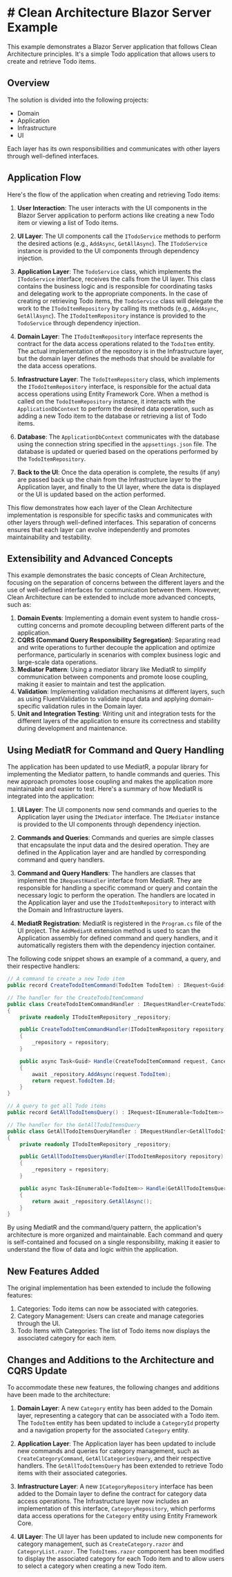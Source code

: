 # # Clean Architecture Blazor Server Example

This example demonstrates a Blazor Server application that follows Clean Architecture principles. It's a simple Todo application that allows users to create and retrieve Todo items.

## Overview

The solution is divided into the following projects:

- Domain
- Application
- Infrastructure
- UI

Each layer has its own responsibilities and communicates with other layers through well-defined interfaces.

## Application Flow

Here's the flow of the application when creating and retrieving Todo items:

1. **User Interaction**: The user interacts with the UI components in the Blazor Server application to perform actions like creating a new Todo item or viewing a list of Todo items.

2. **UI Layer**: The UI components call the `ITodoService` methods to perform the desired actions (e.g., `AddAsync`, `GetAllAsync`). The `ITodoService` instance is provided to the UI components through dependency injection.

3. **Application Layer**: The `TodoService` class, which implements the `ITodoService` interface, receives the calls from the UI layer. This class contains the business logic and is responsible for coordinating tasks and delegating work to the appropriate components. In the case of creating or retrieving Todo items, the `TodoService` class will delegate the work to the `ITodoItemRepository` by calling its methods (e.g., `AddAsync`, `GetAllAsync`). The `ITodoItemRepository` instance is provided to the `TodoService` through dependency injection.

4. **Domain Layer**: The `ITodoItemRepository` interface represents the contract for the data access operations related to the `TodoItem` entity. The actual implementation of the repository is in the Infrastructure layer, but the domain layer defines the methods that should be available for the data access operations.

5. **Infrastructure Layer**: The `TodoItemRepository` class, which implements the `ITodoItemRepository` interface, is responsible for the actual data access operations using Entity Framework Core. When a method is called on the `TodoItemRepository` instance, it interacts with the `ApplicationDbContext` to perform the desired data operation, such as adding a new Todo item to the database or retrieving a list of Todo items.

6. **Database**: The `ApplicationDbContext` communicates with the database using the connection string specified in the `appsettings.json` file. The database is updated or queried based on the operations performed by the `TodoItemRepository`.

7. **Back to the UI**: Once the data operation is complete, the results (if any) are passed back up the chain from the Infrastructure layer to the Application layer, and finally to the UI layer, where the data is displayed or the UI is updated based on the action performed.

This flow demonstrates how each layer of the Clean Architecture implementation is responsible for specific tasks and communicates with other layers through well-defined interfaces. This separation of concerns ensures that each layer can evolve independently and promotes maintainability and testability.


## Extensibility and Advanced Concepts

This example demonstrates the basic concepts of Clean Architecture, focusing on the separation of concerns between the different layers and the use of well-defined interfaces for communication between them. However, Clean Architecture can be extended to include more advanced concepts, such as:

1. **Domain Events**: Implementing a domain event system to handle cross-cutting concerns and promote decoupling between different parts of the application.
2. **CQRS (Command Query Responsibility Segregation)**: Separating read and write operations to further decouple the application and optimize performance, particularly in scenarios with complex business logic and large-scale data operations.
3. **Mediator Pattern**: Using a mediator library like MediatR to simplify communication between components and promote loose coupling, making it easier to maintain and test the application.
4. **Validation**: Implementing validation mechanisms at different layers, such as using FluentValidation to validate input data and applying domain-specific validation rules in the Domain layer.
5. **Unit and Integration Testing**: Writing unit and integration tests for the different layers of the application to ensure its correctness and stability during development and maintenance.

## Using MediatR for Command and Query Handling

The application has been updated to use MediatR, a popular library for implementing the Mediator pattern, to handle commands and queries. This new approach promotes loose coupling and makes the application more maintainable and easier to test. Here's a summary of how MediatR is integrated into the application:

1. **UI Layer**: The UI components now send commands and queries to the Application layer using the `IMediator` interface. The `IMediator` instance is provided to the UI components through dependency injection.

2. **Commands and Queries**: Commands and queries are simple classes that encapsulate the input data and the desired operation. They are defined in the Application layer and are handled by corresponding command and query handlers.

3. **Command and Query Handlers**: The handlers are classes that implement the `IRequestHandler` interface from MediatR. They are responsible for handling a specific command or query and contain the necessary logic to perform the operation. The handlers are located in the Application layer and use the `ITodoItemRepository` to interact with the Domain and Infrastructure layers.

4. **MediatR Registration**: MediatR is registered in the `Program.cs` file of the UI project. The `AddMediatR` extension method is used to scan the Application assembly for defined command and query handlers, and it automatically registers them with the dependency injection container.

The following code snippet shows an example of a command, a query, and their respective handlers:

```csharp
// A command to create a new Todo item
public record CreateTodoItemCommand(TodoItem TodoItem) : IRequest<Guid>;

// The handler for the CreateTodoItemCommand
public class CreateTodoItemCommandHandler : IRequestHandler<CreateTodoItemCommand, Guid>
{
    private readonly ITodoItemRepository _repository;

    public CreateTodoItemCommandHandler(ITodoItemRepository repository)
    {
        _repository = repository;
    }

    public async Task<Guid> Handle(CreateTodoItemCommand request, CancellationToken cancellationToken)
    {
        await _repository.AddAsync(request.TodoItem);
        return request.TodoItem.Id;
    }
}

// A query to get all Todo items
public record GetAllTodoItemsQuery() : IRequest<IEnumerable<TodoItem>>;

// The handler for the GetAllTodoItemsQuery
public class GetAllTodoItemsQueryHandler : IRequestHandler<GetAllTodoItemsQuery, IEnumerable<TodoItem>>
{
    private readonly ITodoItemRepository _repository;

    public GetAllTodoItemsQueryHandler(ITodoItemRepository repository)
    {
        _repository = repository;
    }

    public async Task<IEnumerable<TodoItem>> Handle(GetAllTodoItemsQuery request, CancellationToken cancellationToken)
    {
        return await _repository.GetAllAsync();
    }
}
```

By using MediatR and the command/query pattern, the application's architecture is more organized and maintainable. Each command and query is self-contained and focused on a single responsibility, making it easier to understand the flow of data and logic within the application.


## New Features Added

The original implementation has been extended to include the following features:

1. Categories: Todo items can now be associated with categories.
2. Category Management: Users can create and manage categories through the UI.
3. Todo Items with Categories: The list of Todo items now displays the associated category for each item.

## Changes and Additions to the Architecture and CQRS Update

To accommodate these new features, the following changes and additions have been made to the architecture:

1. **Domain Layer**: A new `Category` entity has been added to the Domain layer, representing a category that can be associated with a Todo item. The `TodoItem` entity has been updated to include a `CategoryId` property and a navigation property for the associated `Category` entity.

2. **Application Layer**: The Application layer has been updated to include new commands and queries for category management, such as `CreateCategoryCommand`, `GetAllCategoriesQuery`, and their respective handlers. The `GetAllTodoItemsQuery` has been extended to retrieve Todo items with their associated categories.

3. **Infrastructure Layer**: A new `ICategoryRepository` interface has been added to the Domain layer to define the contract for category data access operations. The Infrastructure layer now includes an implementation of this interface, `CategoryRepository`, which performs data access operations for the `Category` entity using Entity Framework Core.

4. **UI Layer**: The UI layer has been updated to include new components for category management, such as `CreateCategory.razor` and `CategoryList.razor`. The `TodoItems.razor` component has been modified to display the associated category for each Todo item and to allow users to select a category when creating a new Todo item.

